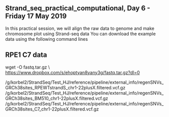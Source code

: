 ## Strand_seq_practical_computational, Day 6 - Friday 17 May 2019
In this practical session, we will align the raw data to genome and make chromosome plot using Strand-seq data
You can download the example data using the following command lines

## RPE1 C7 data
wget -O fastq.tar.gz \ 
https://www.dropbox.com/s/ehoptyan8yany3g/fastq.tar.gz?dl=0

/g/korbel2/StrandSeq/Test_HJ/reference/pipeline/external_info/regenSNVs_GRCh38sites_RPEWTstrandS_chr1-22plusX.filtered.vcf.gz
/g/korbel2/StrandSeq/Test_HJ/reference/pipeline/external_info/regenSNVs_GRCh38sites_BM510_chr1-22plusX.filtered.vcf.gz
/g/korbel2/StrandSeq/Test_HJ/reference/pipeline/external_info/regenSNVs_GRCh38sites_C7_chr1-22plusX.filtered.vcf.gz
